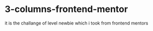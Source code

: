 # 3-columns-frontend-mentor
it is the challange of level newbie which i took from frontend mentors 
